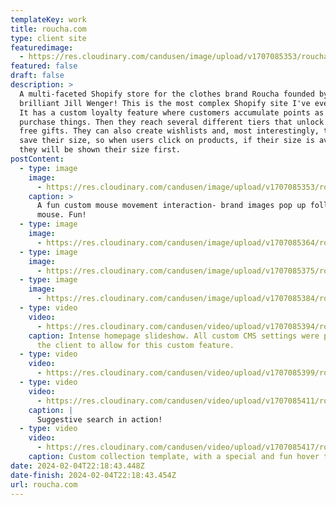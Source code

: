 ```yaml
---
templateKey: work
title: roucha.com
type: client site
featuredimage:
  - https://res.cloudinary.com/candusen/image/upload/v1707085353/roucha_splash_image_pop_98ea995add_rmkku3.webp
featured: false
draft: false
description: >
  A multi-faceted Shopify store for the clothes brand Roucha founded by the
  brilliant Jill Wenger! This is the most complex Shopify site I've ever built.
  It has a custom loyalty feature where customers accumulate points as they
  purchase things. Then they reach several different tiers that unlock different
  free gifts. They can also create wishlists and, most interestingly, they can
  save their size, so when users click on products, if their size is available,
  they will be shown their size first. 
postContent:
  - type: image
    image:
      - https://res.cloudinary.com/candusen/image/upload/v1707085353/roucha_splash_image_pop_98ea995add_rmkku3.webp
    caption: >
      A fun custom mouse movement interaction- brand images pop up following the
      mouse. Fun!
  - type: image
    image:
      - https://res.cloudinary.com/candusen/image/upload/v1707085364/roucha_product_3_49d8f6a668_ffu2yy.webp
  - type: image
    image:
      - https://res.cloudinary.com/candusen/image/upload/v1707085375/roucha_coll_707d03fe8d_azlrmy.webp
  - type: image
    image:
      - https://res.cloudinary.com/candusen/image/upload/v1707085384/roucha_similar_items_d8f783e542_rb9d9l.webp
  - type: video
    video:
      - https://res.cloudinary.com/candusen/video/upload/v1707085394/roucha_splash_scroll_fcf2c453b5_thezsl.mp4
    caption: Intense homepage slideshow. All custom CMS settings were programmed for
      the client to allow for this custom feature.
  - type: video
    video:
      - https://res.cloudinary.com/candusen/video/upload/v1707085399/roucha_splash_coll_prod_cart_42efccd5f1_gbyzow.mp4
  - type: video
    video:
      - https://res.cloudinary.com/candusen/video/upload/v1707085411/roucha_search_demo_0b80663787_tv4fmh.mp4
    caption: |
      Suggestive search in action!
  - type: video
    video:
      - https://res.cloudinary.com/candusen/video/upload/v1707085417/roucha_grid_template2_d6a59fa9d0_g6icbu.mp4
    caption: Custom collection template, with a special and fun hover trail :)
date: 2024-02-04T22:18:43.448Z
date-finish: 2024-02-04T22:18:43.454Z
url: roucha.com
---
```


